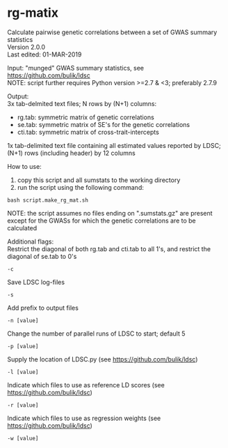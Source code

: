 # rg-matix
Calculate pairwise genetic correlations between a set of GWAS summary statistics  
Version 2.0.0  
Last edited: 01-MAR-2019  

Input: "munged" GWAS summary statistics, see https://github.com/bulik/ldsc  
NOTE: script further requires Python version >=2.7 & <3; preferably 2.7.9  

Output:  
3x tab-delmited text files; N rows by (N+1) columns:  
  - rg.tab:	symmetric matrix of genetic correlations  
  - se.tab:	symmetric matrix of SE's for the genetic correlations  
  - cti.tab:	symmetric matrix of cross-trait-intercepts  

1x tab-delimited text file containing all estimated values reported by LDSC; (N+1) rows (including header) by 12 columns  

How to use:  
 1) copy this script and all sumstats to the working directory  
 2) run the script using the following command:  
 ```
 bash script.make_rg_mat.sh
 ```  

NOTE: the script assumes no files ending on ".sumstats.gz" are present except for the GWASs for which the genetic correlations are to be calculated

Additional flags:  
Restrict the diagonal of both rg.tab and cti.tab to all 1's, and restrict the diagonal of se.tab to 0's
```
-c
```
Save LDSC log-files
```
-s
```
Add prefix to output files
```
-n [value]
```
Change the number of parallel runs of LDSC to start; default 5
```
-p [value]
```
Supply the location of LDSC.py (see https://github.com/bulik/ldsc)
```
-l [value]
```
Indicate which files to use as reference LD scores (see https://github.com/bulik/ldsc)
```
-r [value]
```
Indicate which files to use as regression weights (see https://github.com/bulik/ldsc)
```
-w [value]
```
